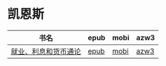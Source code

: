 # 凯恩斯

| 书名 | epub | mobi | azw3 |
| --- | --- | --- | --- |
| [就业、利息和货币通论](http://ct.dalanmei.com/f/31084289-571984859-61724c) | [epub](http://ct.dalanmei.com/f/31084289-571984859-61724c) | [mobi](http://ct.dalanmei.com/f/31084289-571560208-1f3133) | [azw3](http://ct.dalanmei.com/f/31084289-572211930-bc14fa) |
